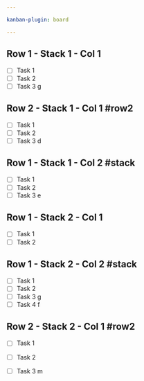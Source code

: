 ```yaml
---

kanban-plugin: board

---
```


## Row 1 - Stack 1 - Col 1
- [ ] Task 1
- [ ] Task 2
- [ ] Task 3
  g

## Row 2 - Stack 1 - Col 1 #row2
- [ ] Task 1
- [ ] Task 2
- [ ] Task 3
  d

## Row 1 - Stack 1 - Col 2 #stack
- [ ] Task 1
- [ ] Task 2
- [ ] Task 3
  e

## Row 1 - Stack 2 - Col 1
- [ ] Task 1
- [ ] Task 2

## Row 1 - Stack 2 - Col 2 #stack
- [ ] Task 1
- [ ] Task 2
- [ ] Task 3
  g
- [ ] Task 4
  f

## Row 2 - Stack 2 - Col 1 #row2
- [ ] Task 1
- [ ] Task 2
- [ ] Task 3
  m


